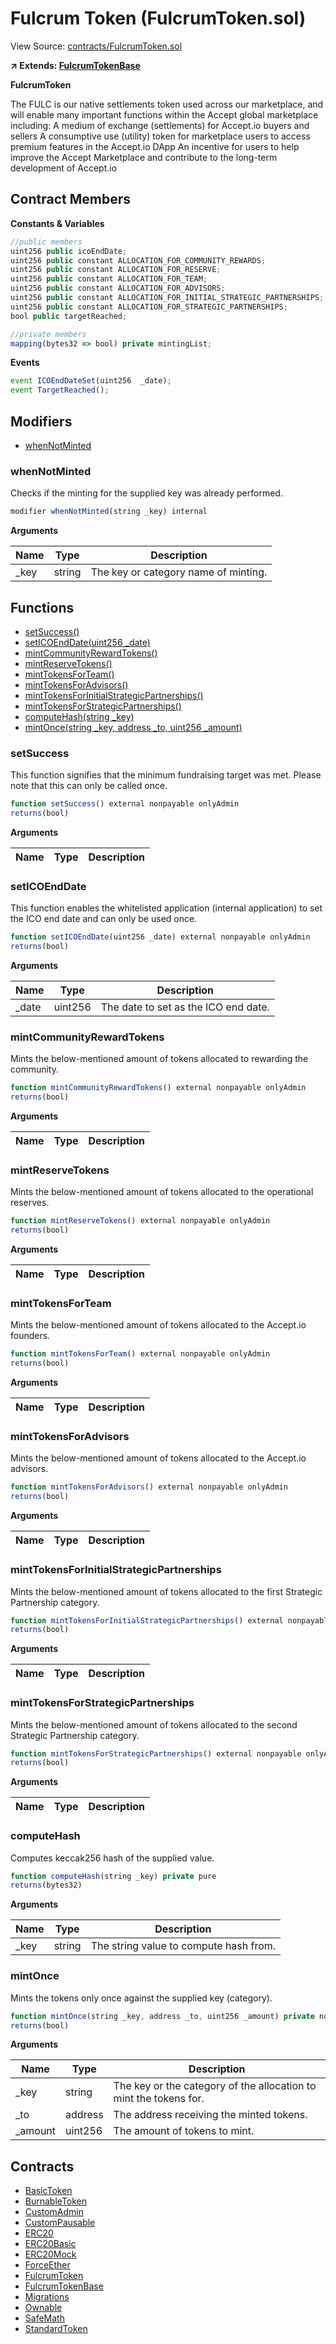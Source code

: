 # Fulcrum Token (FulcrumToken.sol)

View Source: [contracts/FulcrumToken.sol](../contracts/FulcrumToken.sol)

**↗ Extends: [FulcrumTokenBase](FulcrumTokenBase.md)**

**FulcrumToken**

The FULC is our native settlements token used across our marketplace, 
and will enable many important functions within the Accept global marketplace including: 
A medium of exchange (settlements) for Accept.io buyers and sellers A consumptive use (utility) token 
for marketplace users to access premium features in the Accept.io DApp An incentive for users to help 
improve the Accept Marketplace and contribute to the long-term development of Accept.io

## Contract Members
**Constants & Variables**

```js
//public members
uint256 public icoEndDate;
uint256 public constant ALLOCATION_FOR_COMMUNITY_REWARDS;
uint256 public constant ALLOCATION_FOR_RESERVE;
uint256 public constant ALLOCATION_FOR_TEAM;
uint256 public constant ALLOCATION_FOR_ADVISORS;
uint256 public constant ALLOCATION_FOR_INITIAL_STRATEGIC_PARTNERSHIPS;
uint256 public constant ALLOCATION_FOR_STRATEGIC_PARTNERSHIPS;
bool public targetReached;

//private members
mapping(bytes32 => bool) private mintingList;

```

**Events**

```js
event ICOEndDateSet(uint256  _date);
event TargetReached();
```

## Modifiers

- [whenNotMinted](#whennotminted)

### whenNotMinted

Checks if the minting for the supplied key was already performed.

```js
modifier whenNotMinted(string _key) internal
```

**Arguments**

| Name        | Type           | Description  |
| ------------- |------------- | -----|
| _key | string | The key or category name of minting. | 

## Functions

- [setSuccess()](#setsuccess)
- [setICOEndDate(uint256 _date)](#seticoenddate)
- [mintCommunityRewardTokens()](#mintcommunityrewardtokens)
- [mintReserveTokens()](#mintreservetokens)
- [mintTokensForTeam()](#minttokensforteam)
- [mintTokensForAdvisors()](#minttokensforadvisors)
- [mintTokensForInitialStrategicPartnerships()](#minttokensforinitialstrategicpartnerships)
- [mintTokensForStrategicPartnerships()](#minttokensforstrategicpartnerships)
- [computeHash(string _key)](#computehash)
- [mintOnce(string _key, address _to, uint256 _amount)](#mintonce)

### setSuccess

This function signifies that the minimum fundraising target was met.
Please note that this can only be called once.

```js
function setSuccess() external nonpayable onlyAdmin 
returns(bool)
```

**Arguments**

| Name        | Type           | Description  |
| ------------- |------------- | -----|

### setICOEndDate

This function enables the whitelisted application (internal application) to set the 
 ICO end date and can only be used once.

```js
function setICOEndDate(uint256 _date) external nonpayable onlyAdmin 
returns(bool)
```

**Arguments**

| Name        | Type           | Description  |
| ------------- |------------- | -----|
| _date | uint256 | The date to set as the ICO end date. | 

### mintCommunityRewardTokens

Mints the below-mentioned amount of tokens allocated to rewarding the community.

```js
function mintCommunityRewardTokens() external nonpayable onlyAdmin 
returns(bool)
```

**Arguments**

| Name        | Type           | Description  |
| ------------- |------------- | -----|

### mintReserveTokens

Mints the below-mentioned amount of tokens allocated to the operational reserves.

```js
function mintReserveTokens() external nonpayable onlyAdmin 
returns(bool)
```

**Arguments**

| Name        | Type           | Description  |
| ------------- |------------- | -----|

### mintTokensForTeam

Mints the below-mentioned amount of tokens allocated to the Accept.io founders.

```js
function mintTokensForTeam() external nonpayable onlyAdmin 
returns(bool)
```

**Arguments**

| Name        | Type           | Description  |
| ------------- |------------- | -----|

### mintTokensForAdvisors

Mints the below-mentioned amount of tokens allocated to the Accept.io advisors.

```js
function mintTokensForAdvisors() external nonpayable onlyAdmin 
returns(bool)
```

**Arguments**

| Name        | Type           | Description  |
| ------------- |------------- | -----|

### mintTokensForInitialStrategicPartnerships

Mints the below-mentioned amount of tokens allocated to the first Strategic Partnership category.

```js
function mintTokensForInitialStrategicPartnerships() external nonpayable onlyAdmin 
returns(bool)
```

**Arguments**

| Name        | Type           | Description  |
| ------------- |------------- | -----|

### mintTokensForStrategicPartnerships

Mints the below-mentioned amount of tokens allocated to the second Strategic Partnership category.

```js
function mintTokensForStrategicPartnerships() external nonpayable onlyAdmin 
returns(bool)
```

**Arguments**

| Name        | Type           | Description  |
| ------------- |------------- | -----|

### computeHash

Computes keccak256 hash of the supplied value.

```js
function computeHash(string _key) private pure
returns(bytes32)
```

**Arguments**

| Name        | Type           | Description  |
| ------------- |------------- | -----|
| _key | string | The string value to compute hash from. | 

### mintOnce

Mints the tokens only once against the supplied key (category).

```js
function mintOnce(string _key, address _to, uint256 _amount) private nonpayable whenNotPaused whenNotMinted 
returns(bool)
```

**Arguments**

| Name        | Type           | Description  |
| ------------- |------------- | -----|
| _key | string | The key or the category of the allocation to mint the tokens for. | 
| _to | address | The address receiving the minted tokens. | 
| _amount | uint256 | The amount of tokens to mint. | 

## Contracts

* [BasicToken](BasicToken.md)
* [BurnableToken](BurnableToken.md)
* [CustomAdmin](CustomAdmin.md)
* [CustomPausable](CustomPausable.md)
* [ERC20](ERC20.md)
* [ERC20Basic](ERC20Basic.md)
* [ERC20Mock](ERC20Mock.md)
* [ForceEther](ForceEther.md)
* [FulcrumToken](FulcrumToken.md)
* [FulcrumTokenBase](FulcrumTokenBase.md)
* [Migrations](Migrations.md)
* [Ownable](Ownable.md)
* [SafeMath](SafeMath.md)
* [StandardToken](StandardToken.md)

